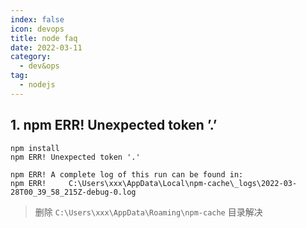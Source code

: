 ```yaml
---
index: false
icon: devops
title: node faq
date: 2022-03-11
category:
  - dev&ops
tag:
  - nodejs
---
```




## 1. npm ERR! Unexpected token ’.’

```
npm install
npm ERR! Unexpected token '.'

npm ERR! A complete log of this run can be found in:
npm ERR!     C:\Users\xxx\AppData\Local\npm-cache\_logs\2022-03-28T00_39_58_215Z-debug-0.log
```

> 删除 `C:\Users\xxx\AppData\Roaming\npm-cache` 目录解决


